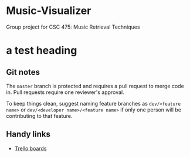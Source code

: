 # Music-Visualizer
Group project for CSC 475: Music Retrieval Techniques

# a test heading

## Git notes
The `master` branch is protected and requires a pull request to merge code in. Pull requests require one reviewer's approval.

To keep things clean, suggest naming feature branches as `dev/<feature name>` or `dev/<developer name>/<feature name>` if only one person will be contributing to that feature. 

## Handy links
* [Trello boards](https://trello.com/csc475/home)
